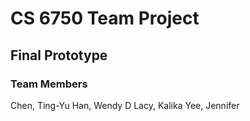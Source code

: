 # CS 6750 Team Project
## Final Prototype

### Team Members
Chen, Ting-Yu
Han, Wendy D
Lacy, Kalika
Yee, Jennifer